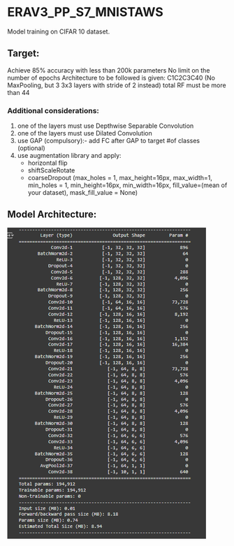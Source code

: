 # ERAV3_PP_S7_MNISTAWS
Model training on CIFAR 10 dataset.

## Target:
Achieve 85% accuracy with less than 200k parameters
No limit on the number of epochs
Architecture to be followed is given: C1C2C3C40 (No MaxPooling, but 3 3x3 layers with stride of 2 instead) 
total RF must be more than 44
### Additional considerations:
 1. one of the layers must use Depthwise Separable Convolution
 2. one of the layers must use Dilated Convolution
 3. use GAP (compulsory):- add FC after GAP to target #of classes (optional)
 4. use augmentation library and apply:
    - horizontal flip
    - shiftScaleRotate
    - coarseDropout (max_holes = 1, max_height=16px, max_width=1, min_holes = 1, min_height=16px, min_width=16px, fill_value=(mean of your dataset), mask_fill_value = None)

## Model Architecture:
![alt text](image.png)


